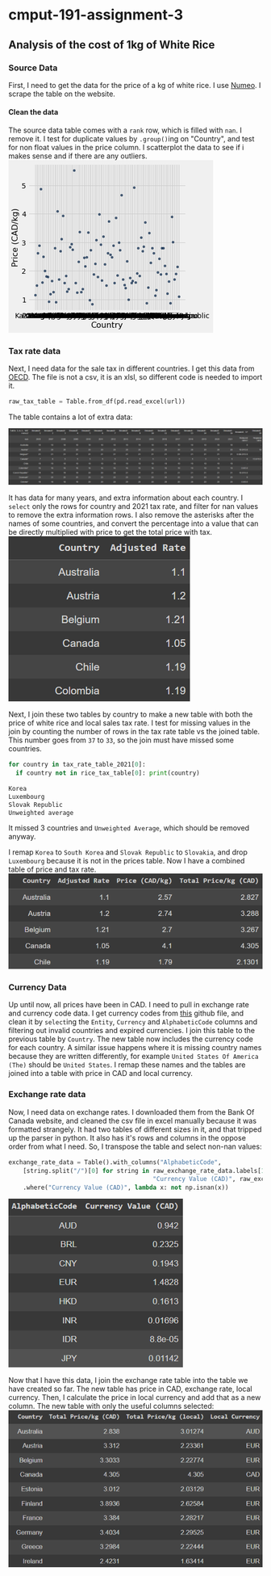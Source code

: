 # cmput-191-assignment-3

## Analysis of the cost of 1kg of White Rice

### Source Data

First, I need to get the data for the price of a kg of white rice. I use [Numeo](https://www.numbeo.com/cost-of-living/prices_by_country.jsp?displayCurrency=CAD&itemId=115). I scrape the table on the website.

#### Clean the data

The source data table comes with a `rank` row, which is filled with `nan`. I remove it. I test for duplicate values by `.group()`ing on "Country", and test for non float values in the price column. I scatterplot the data to see if i makes sense and if there are any outliers. ![](initial_scatterplot.png)

### Tax rate data

Next, I need data for the sale tax in different countries. I get this data from [OECD](https://www.oecd.org/tax/tax-policy/tax-database/). The file is not a csv, it is an xlsl, so different code is needed to import it.
```python
raw_tax_table = Table.from_df(pd.read_excel(url))
```
The table contains a lot of extra data:

![](mess_table.png)

It has data for many years, and extra information about each country. I `select` only the rows for country and 2021 tax rate, and filter for nan values to remove the extra information rows. I also remove the asterisks after the names of some countries, and convert the percentage into a value that can be directly multiplied with price to get the total price with tax. 
![](clean_tax_table.png)

Next, I join these two tables by country to make a new table with both the price of white rice and local sales tax rate. I test for missing values in the join by counting the number of rows in the tax rate table vs the joined table. This number goes from `37` to `33`, so the join must have missed some countries.

```python
for country in tax_rate_table_2021[0]:
  if country not in rice_tax_table[0]: print(country)
```
```
Korea
Luxembourg
Slovak Republic
Unweighted average
```
It missed 3 countries and `Unweighted Average`, which should be removed anyway.

I remap `Korea` to `South Korea` and `Slovak Republic` to `Slovakia`, and drop `Luxembourg` because it is not in the prices table. Now I have a combined table of price and tax rate. ![](combined_tax_price_table.png)

### Currency Data

Up until now, all prices have been in CAD. I need to pull in exchange rate and currency code data. I get currency codes from [this](https://raw.githubusercontent.com/datasets/currency-codes/master/data/codes-all.csv) github file, and clean it by `select`ing the `Entity`, `Currency` and `AlphabeticCode` columns and filtering out invalid countries and expired currencies. I join this table to the previous table by `Country`. The new table now includes the currency code for each country. A similar issue happens where it is missing country names because they are written differently, for example `United States Of America (The)` should be `United States`. I remap these names and the tables are joined into a table with price in CAD and local currency.

### Exchange rate data

Now, I need data on exchange rates. I downloaded them from the Bank Of Canada website, and cleaned the csv file in excel manually because it was formatted strangely. It had two tables of different sizes in it, and that tripped up the parser in python. It also has it's rows and columns in the oppose order from what I need. So, I transpose the table and select non-nan values:

```python
exchange_rate_data = Table().with_columns("AlphabeticCode",
    [string.split("/")[0] for string in raw_exchange_rate_data.labels[1:]],
                                        "Currency Value (CAD)", raw_exchange_rate_data_2021.rows[0][1:])\
    .where("Currency Value (CAD)", lambda x: not np.isnan(x))
```
![](exchange_rate_table.png)

Now that I have this data, I join the exchange rate table into the table we have created so far. The new table has price in CAD, exchange rate, local currency. Then, I calculate the price in local currency and add that as a new column. The new table with only the useful columns selected:
![](useful_table.png)
